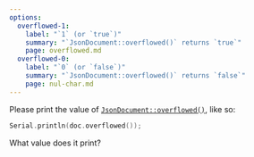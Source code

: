 ```yaml
---
options:
  overflowed-1:
    label: "`1` (or `true`)"
    summary: "`JsonDocument::overflowed()` returns `true`"
    page: overflowed.md
  overflowed-0:
    label: "`0` (or `false`)"
    summary: "`JsonDocument::overflowed()` returns `false`"
    page: nul-char.md
---
```


Please print the value of [`JsonDocument::overflowed()`](/v7/api/jsondocument/overflowed/), like so:

```c++
Serial.println(doc.overflowed());
```

What value does it print?
